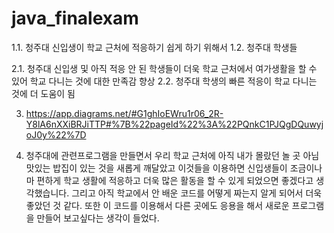 # java_finalexam
1.1. 청주대 신입생이 학교 근처에 적응하기 쉽게 하기 위해서
1.2. 청주대 학생들

2.1. 청주대 신입생 및 아직 적응 안 된 학생들이 더욱 학교 근처에서 여가생활을 할 수 있어 학교 다니는 것에 대한 만족감 향상
2.2. 청주대 학생의 빠른 적응이 학교 다니는 것에 더 도움이 됨

3. https://app.diagrams.net/#G1ghIoEWru1r06_2R-Y8lA6nXXiBRJiTTP#%7B%22pageId%22%3A%22PQnkC1PJQgDQuwyjoJ0y%22%7D

4. 청주대에 관련프로그램을 만들면서 우리 학교 근처에 아직 내가 몰랐던 놀 곳 아님 맛있는 밥집이 있는 것을 새롭게 깨달았고
이것들을 이용하면 신입생들이 조금이나마 편하게 학교 생활에 적응하고 더욱 많은 활동을 할 수 있게 되었으면 좋겠다고 생각했습니다. 그리고 아직 학교에서 안 배운 코드를 어떻게 짜는지 알게 되어서 더욱 좋았던 것 같다. 또한 이 코드를 이용해서 다른 곳에도 응용을 해서 새로운 프로그램을 만들어 보고싶다는 생각이 들었다.
